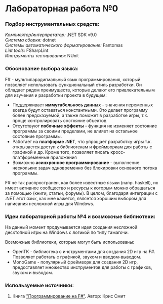 # Лабораторная работа №0

### Подбор инструментальных средств: 

*Компилятор/интерпретатор:* .NET SDK v9.0 <br />
*Система сборки:* dotnet <br />
*Системы автоматического форматирования:* Fantomas <br />
*Lint tools:* FSharpLint <br />
*Инструменты тестирования:* NUnit <br />

### Обоснование выбора языка: 

F# - мультипарадигмальный язык программирования, который позволяет использовать функциональный стиль разработки. Он обладает рядом преимуществ, которые делают его привлекательным для изучения и разработки проекта в будущем: 

- Поддерживает **иммутабельнось данных** - значения переменных всегда будут оставаться константными. Это делает программу более предсказуемой, а также поможет в разработке игры, т.к. проще контролировать состояние объектов. 
- Отсутствуют **побочные эффекты** - функция не изменяет состояние программы за своими пределами, не влияет на остальное состояние программы.
- Работает на **платформе .NET**, что упрощает разработку игры т.к. открывается доступ к библиотекам и фреймворкам для работы с графикой и др. Кроме того, позволяет писать кросс-платфоременные приложения 
- Возможно **асинхронное программирование** - выполнение нескольких задач одновременно без блокировки основного потока программы. 

F# не так распространен, как более известные языки (напр. haskell), но имеет активное сообщество и ресурсы к которым можно обращаться за помощью (книги, статьи, форумы). В целом, благодаря интеграции с .NET этот язык, как мне кажется, является хорошим выбором для написания несложной игры для Windows. 

### Идеи лабораторной работы №4 и возможные библиотеки: 

На данный момент продумывается идея создания несложной десктопной игры на Windows с логикой по типу тамагочи.

Возможные библиотеки, которые могут быть использованы: 
- OpenTK - библиотека с инструментами для создания 2D игр на F#. Позволяет работать с графикой, звуком и вводом-выводом. 
- MonoGame - популярный фреймворк для создания 2D игр, предоставляет множество инструментов для работы с графиков, звуком и выводом. 

### Используемые источники: 

1. Книга ["Программирование на F#"](https://k0d.cc/storage/books/F/programmirovanie_na_f.pdf). Автор: Крис Смит
